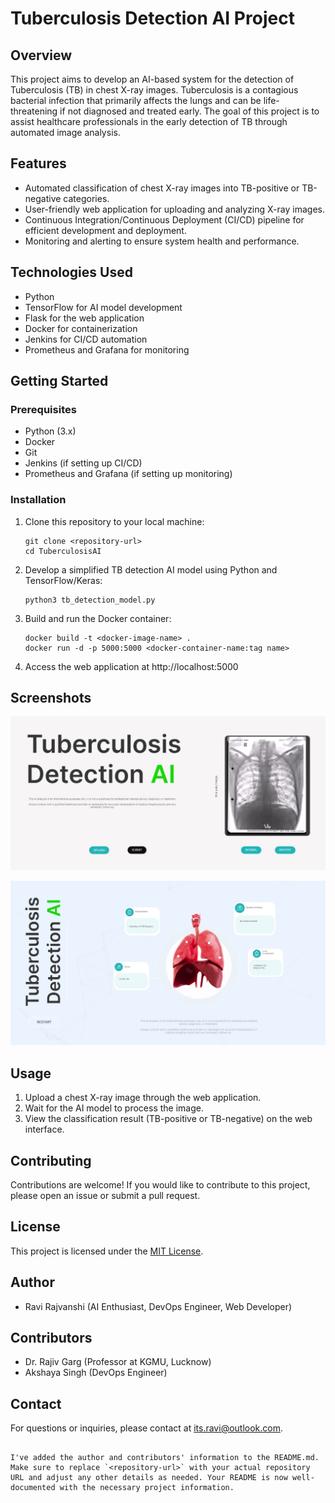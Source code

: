 # Tuberculosis Detection AI Project

## Overview

This project aims to develop an AI-based system for the detection of Tuberculosis (TB) in chest X-ray images. Tuberculosis is a contagious bacterial infection that primarily affects the lungs and can be life-threatening if not diagnosed and treated early. The goal of this project is to assist healthcare professionals in the early detection of TB through automated image analysis.

## Features

- Automated classification of chest X-ray images into TB-positive or TB-negative categories.
- User-friendly web application for uploading and analyzing X-ray images.
- Continuous Integration/Continuous Deployment (CI/CD) pipeline for efficient development and deployment.
- Monitoring and alerting to ensure system health and performance.

## Technologies Used

- Python
- TensorFlow for AI model development
- Flask for the web application
- Docker for containerization
- Jenkins for CI/CD automation
- Prometheus and Grafana for monitoring

## Getting Started

### Prerequisites

- Python (3.x)
- Docker
- Git
- Jenkins (if setting up CI/CD)
- Prometheus and Grafana (if setting up monitoring)

### Installation

1. Clone this repository to your local machine:

   ```shell
   git clone <repository-url>
   cd TuberculosisAI
   ```

2. Develop a simplified TB detection AI model using Python and TensorFlow/Keras:

   ```shell
   python3 tb_detection_model.py
   ```

3. Build and run the Docker container:

   ```shell
   docker build -t <docker-image-name> .
   docker run -d -p 5000:5000 <docker-container-name:tag name>
   ```

4. Access the web application at http://localhost:5000

## Screenshots

![Main](static/img/main.jpeg)

![Result](static/img/result.jpeg)

## Usage

1. Upload a chest X-ray image through the web application.
2. Wait for the AI model to process the image.
3. View the classification result (TB-positive or TB-negative) on the web interface.

## Contributing

Contributions are welcome! If you would like to contribute to this project, please open an issue or submit a pull request.

## License

This project is licensed under the [MIT License](LICENSE).

## Author

- Ravi Rajvanshi (AI Enthusiast, DevOps Engineer, Web Developer)

## Contributors

- Dr. Rajiv Garg (Professor at KGMU, Lucknow)
- Akshaya Singh (DevOps Engineer)

## Contact

For questions or inquiries, please contact at its.ravi@outlook.com.
```

I've added the author and contributors' information to the README.md. Make sure to replace `<repository-url>` with your actual repository URL and adjust any other details as needed. Your README is now well-documented with the necessary project information.
